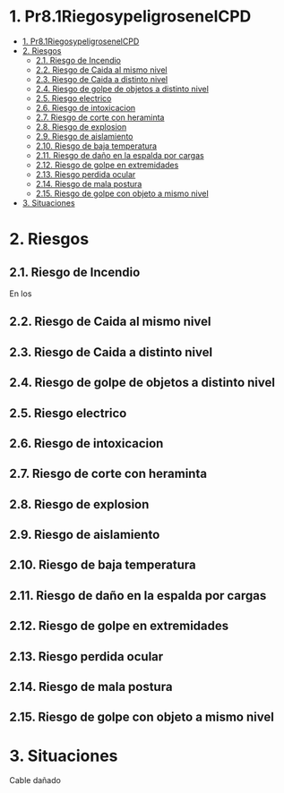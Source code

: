 # 1. Pr8.1RiegosypeligrosenelCPD

- [1. Pr8.1RiegosypeligrosenelCPD](#1-pr81riegosypeligrosenelcpd)
- [2. Riesgos](#2-riesgos)
  - [2.1. Riesgo de Incendio](#21-riesgo-de-incendio)
  - [2.2. Riesgo de Caida al mismo nivel](#22-riesgo-de-caida-al-mismo-nivel)
  - [2.3. Riesgo de Caida a distinto nivel](#23-riesgo-de-caida-a-distinto-nivel)
  - [2.4. Riesgo de golpe de objetos a distinto nivel](#24-riesgo-de-golpe-de-objetos-a-distinto-nivel)
  - [2.5. Riesgo electrico](#25-riesgo-electrico)
  - [2.6. Riesgo de intoxicacion](#26-riesgo-de-intoxicacion)
  - [2.7. Riesgo de corte con heraminta](#27-riesgo-de-corte-con-heraminta)
  - [2.8. Riesgo de explosion](#28-riesgo-de-explosion)
  - [2.9. Riesgo de aislamiento](#29-riesgo-de-aislamiento)
  - [2.10. Riesgo de baja temperatura](#210-riesgo-de-baja-temperatura)
  - [2.11. Riesgo de daño en la espalda por cargas](#211-riesgo-de-daño-en-la-espalda-por-cargas)
  - [2.12. Riesgo de golpe en extremidades](#212-riesgo-de-golpe-en-extremidades)
  - [2.13. Riesgo perdida ocular](#213-riesgo-perdida-ocular)
  - [2.14. Riesgo de mala postura](#214-riesgo-de-mala-postura)
  - [2.15. Riesgo de golpe con objeto a mismo nivel](#215-riesgo-de-golpe-con-objeto-a-mismo-nivel)
- [3. Situaciones](#3-situaciones)

# 2. Riesgos

## 2.1. Riesgo de Incendio 

En los 

## 2.2. Riesgo de Caida al mismo nivel

## 2.3. Riesgo de Caida a distinto nivel

## 2.4. Riesgo de golpe de objetos a distinto nivel

## 2.5. Riesgo electrico

## 2.6. Riesgo de intoxicacion

## 2.7. Riesgo de corte con heraminta

## 2.8. Riesgo de explosion

## 2.9. Riesgo de aislamiento

## 2.10. Riesgo de baja temperatura

## 2.11. Riesgo de daño en la espalda por cargas

## 2.12. Riesgo de golpe en extremidades 

## 2.13. Riesgo perdida ocular

## 2.14. Riesgo de mala postura

## 2.15. Riesgo de golpe con objeto a mismo nivel

# 3. Situaciones

Cable dañado 